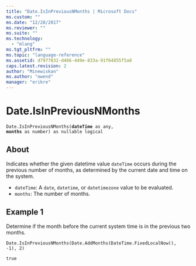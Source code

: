 ```yaml
---
title: "Date.IsInPreviousNMonths | Microsoft Docs"
ms.custom: ""
ms.date: "12/28/2017"
ms.reviewer: ""
ms.suite: ""
ms.technology: 
  - "mlang"
ms.tgt_pltfrm: ""
ms.topic: "language-reference"
ms.assetid: d7977832-d466-449e-833a-91f64855f5a8
caps.latest.revision: 2
author: "Minewiskan"
ms.author: "owend"
manager: "erikre"
---
```

# Date.IsInPreviousNMonths
<code>Date.IsInPreviousNMonths(**dateTime** as any, **months** as number) as nullable logical</code>

## About
Indicates whether the given datetime value <code>dateTime</code> occurs during the previous number of months, as determined by the current date and time on the system. 
* <code>dateTime</code>: A <code>date</code>, <code>datetime</code>, or <code>datetimezone</code> value to be evaluated.
* <code>months</code>: The number of months.

## Example 1
Determine if the month before the current system time is in the previous two months.

<code>Date.IsInPreviousNMonths(Date.AddMonths(DateTime.FixedLocalNow(), -1), 2)</code>

<code>true</code>

